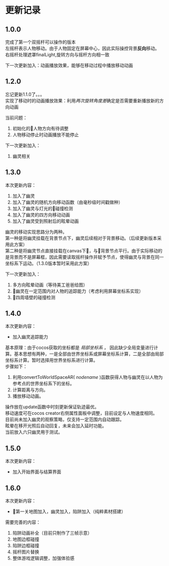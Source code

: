 # 更新记录

## 1.0.0
完成了第一个双摇杆可以操作的版本  
左摇杆表示人物移动。由于人物固定在屏幕中心，因此实际操控背景**反向**移动。  
右摇杆处理遮罩finalLight,旋转方向与摇杆方向相一致

下一次更新加入：动画播放效果，能够在移动过程中播放移动动画


## 1.2.0
忘记更新1.1.0了。。。  
实现了移动时的动画播放效果：利用*两次旋转角度差*确定是否需要重新播放新的方向动画

当前问题：  
1. 初始化的人物方向有待调整  
2. 人物移动停止时动画播放不能停止

下一次更新加入：  
1. 幽灵相关


## 1.3.0
本次更新内容：  
1. 加入了幽灵  
2. 加入了幽灵的随机方向移动函数（由毫秒级时间戳做种）  
3. 加入了幽灵与灯光的碰撞检测  
4. 加入了幽灵的四方向移动动画  
5. 加入了幽灵受到照射后的眩晕动画  

幽灵的移动实现思路分为两种。  
第一种是将幽灵挂载在背景节点下，幽灵后续相对于背景移动。（后续更新版本采用此方案）  
第二种是将幽灵节点直接挂载在canvas下，与背景节点平行。由于实际移动的是背景而不是屏幕框，因此需要读取摇杆操作并赋予节点，使得幽灵与背景在同一坐标系下运动。（1.3.0版本暂时采用此方案）

下一次更新加入：  
1. 多方向眩晕动画（等待美工爸爸给图）  
2. 幽灵在一定范围内对人物的追踪能力（考虑利用屏幕坐标系实现）  
3. 四周墙壁的碰撞检测   

## 1.4.0

本次更新内容：  

+ 加入幽灵追踪能力  

基本原理：由于cocos获取的坐标都是 *局部坐标系* ， 因此缺少全局变量进行计算。基本思想有两种，一是全部由世界坐标系或屏幕坐标系计算，二是全部由局部坐标系计算。暂时选择用世界坐标系进行计算。  
步骤如下：  
1. 利用convertToWorldSpaceAR( *nodename* )函数获得人物与幽灵在以人物为参考点的世界坐标系下的坐标。  
2. 计算距离与方向。  
3. 播放移动动画。  


操作放在update函数中时刻更新保证轨迹最优。  
移动速度可在cocos creator右侧属性面板中调整，目前设定与人物速度相同。  
目前尚未加入幽灵的观察策略，仅支持一定范围内自动跟踪。  
眩晕在移开光照后自动回复，未来会加入延时功能。  
当前放入六只幽灵用于测试。  

## 1.5.0  

本次更新内容：  
+ 加入开始界面与结算界面  

## 1.6.0  

本次更新内容：  
+ 第一关地图加入，幽灵加入，陷阱加入（纯粹素材搭建）  

需要完善的内容：  
1. 陷阱动画补全（目前只制作了三帧示意）  
2. 地图边框碰撞  
3. 陷阱边框碰撞  
4. 摇杆图片替换  
5. 整体游戏逻辑调整，加强体验感  
